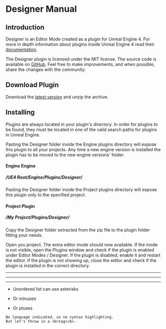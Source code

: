 # Designer Manual




## Introduction
Designer is an Editor Mode created as a plugin for Unreal Engine 4. For more in depth information about plugins inside Unreal Engine 4 read their [documentation](https://docs.unrealengine.com/latest/INT/Programming/Plugins/).

The Designer plugin is licensed under the MIT license. The source code is available on [GitHub](https://github.com/RoelBartstra/Designer). Feel free to make improvements, and when possible, share the changes with the community.



## Download Plugin
Download the [latest version](https://www.unrealengineer.com/designer) and unzip the archive.



## Installing
Plugins are always located in your plugin's directory. In order for plugins to be found, they must be located in one of the valid search paths for plugins in Unreal Engine.

Pasting the Designer folder inside the Engine plugins directory will expose this plugin to all your projects. Any time a new engine version is installed the plugin has to be moved to the new engine versions' folder.
#### Engine Engine
##### /UE4 Root/Engine/Plugins/Designer/

​Pasting the Designer folder inside the Project plugins directory will expose this plugin only to the specified project.
#### Project Plugin
##### /My Project/Plugins/Designer/

Copy the Designer folder extracted from the zip file to the plugin folder fitting your needs.

Open you project. The extra editor mode should now available. If the mode is not visible, open the Plugins window and check if the plugin is enabled under Editor Modes / Designer. If the plugin is disabled, enable it and restart the editor. If the plugin is not showing up, close the editor and check if the plugin is installed in the correct directory.

---
***
___
   
* Unordered list can use asterisks
- Or minuses
+ Or pluses
 
```
No language indicated, so no syntax highlighting. 
But let's throw in a <b>tag</b>.
```